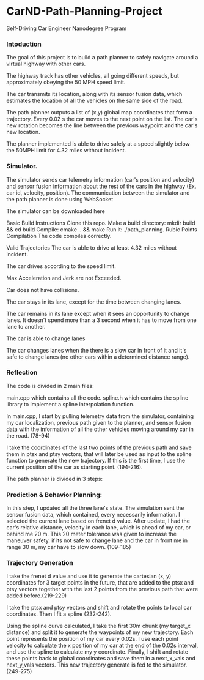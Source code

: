 # CarND-Path-Planning-Project
Self-Driving Car Engineer Nanodegree Program
   
### Intoduction
The goal of this project is to build a path planner to safely navigate around a virtual highway with other cars.

The highway track has other vehicles, all going different speeds, but approximately obeying the 50 MPH speed limit.

The car transmits its location, along with its sensor fusion data, which estimates the location of all the vehicles on the same side of the road.

The path planner outputs a list of (x,y) global map coordinates that form a trajectory. Every 0.02 s the car moves to the next point on the list. The car's new rotation becomes the line between the previous waypoint and the car's new location.

The planner implemented is able to drive safely at a speed slightly below the 50MPH limit for 4.32 miles without incident.

### Simulator.
The simulator sends car telemetry information (car's position and velocity) and sensor fusion information about the rest of the cars in the highway (Ex. car id, velocity, position). The communication between the simulator and the path planner is done using WebSocket

The simulator can be downloaded here

Basic Build Instructions
Clone this repo.
Make a build directory: mkdir build && cd build
Compile: cmake .. && make
Run it: ./path_planning.
Rubic Points
Compilation
The code compiles correctly.

Valid Trajectories
The car is able to drive at least 4.32 miles without incident.


The car drives according to the speed limit.

Max Acceleration and Jerk are not Exceeded.

Car does not have collisions.

The car stays in its lane, except for the time between changing lanes.

The car remains in its lane except when it sees an opportunity to change lanes. It doesn't spend more than a 3 second when it has to move from one lane to another.

The car is able to change lanes

The car changes lanes when the there is a slow car in front of it and it's safe to change lanes (no other cars within a determined distance range).

### Reflection
The code is divided in 2 main files:

main.cpp which contains all the code.
spline.h which contains the spline library to implement a spline interpolation function.

In main.cpp, I start by pulling telemetry data from the simulator, containing my car localization, previous path given to the planner, and sensor fusion data with the information of all the other vehicles moving around my car in the road. (78-94)

I take the coordinates of the last two points of the previous path and save them in ptsx and ptsy vectors, that will later be used as input to the spline function to generate the new trajectory. If this is the first time, I use the current position of the car as starting point. (194-216).

The path planner is divided in 3 steps:



### Prediction & Behavior Planning:
In this step, I updated all the three lane's state. The simulation sent the sensor fusion data, which contained, every necessarily information. I selected the current lane based on frenet d value. After update, I had the car's relative distance, velocity in each lane, which is ahead of my car, or behind me 20 m. This 20 meter tolerance was given to increase the maneuver safety. if its not safe to change lane and the car in front me in range 30 m, my car have to slow down. (109-185)


### Trajectory Generation
I take the frenet d value and use it to generate the cartesian (x, y) coordinates for 3 target points in the future, that are added to the ptsx and ptsy vectors together with the last 2 points from the previous path that were added before.(219-229)

I take the ptsx and ptsy vectors and shift and rotate the points to local car coordinates. Then I fit a spline (232-242).

Using the spline curve calculated, I take the first 30m chunk (my target_x distance) and split it to generate the waypoints of my new trajectory. Each point represents the position of my car every 0.02s. I use each point velocity to calculate the x position of my car at the end of the 0.02s interval, and use the spline to calculate my y coordinate. Finally, I shift and rotate these points back to global coordinates and save them in a next_x_vals and next_y_vals vectors. This new trajectory generate is fed to the simulator. (249-275)
